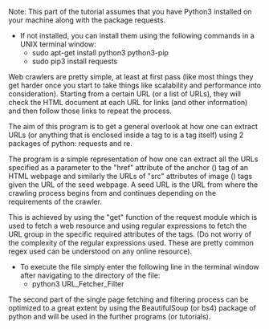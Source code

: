 Note: This part of the tutorial assumes that you have Python3 installed on your machine along with the package requests.

* If not installed, you can install them using the following commands in a UNIX terminal window:
	+ sudo apt-get install python3 python3-pip
	+ sudo pip3 install requests

Web crawlers are pretty simple, at least at first pass (like most things they get harder once you start to take things like scalability and performance into consideration). Starting from a certain URL (or a list of URLs), they will check the HTML document at each URL for links (and other information) and then follow those links to repeat the process.

The aim of this program is to get a general overlook at how one can extract URLs (or anything that is enclosed inside a tag to is a tag itself) using 2 packages of python: requests and re.

The program is a simple representation of how one can extract all the URLs specified as a parameter to the "href" attribute of the anchor (<a>) tag of an HTML webpage and similarly the URLs of "src" attributes of image (<img>) tags given the URL of the seed webpage. A seed URL is the URL from where the crawling process begins from and continues depending on the requirements of the crawler.

This is achieved by using the "get" function of the request module which is used to fetch a web resource and using regular expressions to fetch the URL group in the specific required attributes of the tags. (Do not worry of the complexity of the regular expressions used. These are pretty common regex used can be understood on any online resource).

* To execute the file simply enter the following line in the terminal window after navigating to the directory of the file:
	+ python3 URL_Fetcher_Filter


The second part of the single page fetching and filtering process can be optimized to a great extent by using the BeautifulSoup (or bs4) package of python and will be used in the further programs (or tutorials).